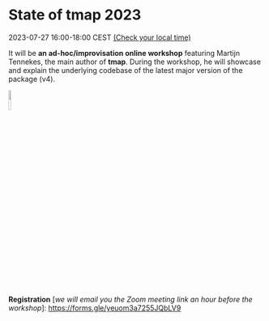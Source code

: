 # State of tmap 2023

2023-07-27 16:00-18:00 CEST [(Check your local time)](http://www.worldtimebuddy.com/event?lid=3088171,2759794,2644688,5128581,5368361,1850147,2158177&h=3088171&sts=28173480&sln=16-18&a=show&euid=b1b29ee5-6248-2e54-8972-205b335dcf64)

It will be **an ad-hoc/improvisation online workshop** featuring Martijn Tennekes, the main author of **tmap**.
During the workshop, he will showcase and explain the underlying codebase of the latest major version of the package (v4).

<img src="https://user-images.githubusercontent.com/3457131/78889069-479c5480-7a63-11ea-9d76-e8a0acc55c3f.png" width=10% height=10%>

**Registration** [*we will email you the Zoom meeting link an hour before the workshop*]: https://forms.gle/yeuom3a7255JQbLV9
